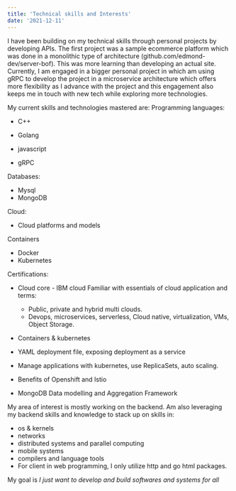 ```yaml
---
title: 'Technical skills and Interests'
date: '2021-12-11'
---
```


I have been building on my technical skills through personal projects by developing APIs. The first project was a sample ecommerce platform which was done in a monolithic type of architecture (github.com/edmond-dev/server-bof). This was more learning than developing an actual site. Currently, I am engaged in a bigger personal project in which am using gRPC to develop the project in a microservice architecture which offers more flexibility as I advance with the project and this engagement also keeps me in touch with new tech while exploring more technologies.

My current skills and technologies mastered are:
 Programming languages:
 - C++
 - Golang
 - javascript

 - gRPC

 Databases:
 - Mysql
 - MongoDB 

 Cloud:
 - Cloud platforms and models

 Containers
 - Docker
 - Kubernetes

 Certifications:
 - Cloud core - IBM cloud
   Familiar with essentials of cloud application and terms:
   - Public, private and hybrid multi clouds.
   - Devops, microservices, serverless, Cloud native, virtualization, VMs, Object Storage.

 - Containers & kubernetes
  - YAML deployment file, exposing deployment as a service
  - Manage applications with kubernetes, use ReplicaSets, auto scaling.
  - Benefits of Openshift and Istio
  
 - MongoDB Data modelling and Aggregation Framework

 My area of interest is mostly working on the backend. Am also leveraging my backend skills and knowledge to stack up on skills in:

 - os & kernels
 - networks
 - distributed systems and parallel computing
 - mobile systems
 - compilers and language tools
 - For client in web programming, I only utilize http and go html packages.

 My goal is *I just want to develop and build softwares and systems for all*

